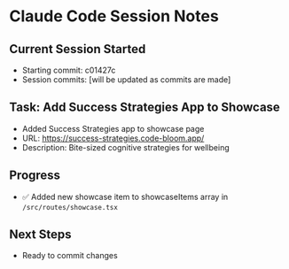 # Claude Code Session Notes

## Current Session Started
- Starting commit: c01427c
- Session commits: [will be updated as commits are made]

## Task: Add Success Strategies App to Showcase
- Added Success Strategies app to showcase page
- URL: https://success-strategies.code-bloom.app/
- Description: Bite-sized cognitive strategies for wellbeing

## Progress
- ✅ Added new showcase item to showcaseItems array in `/src/routes/showcase.tsx`

## Next Steps
- Ready to commit changes